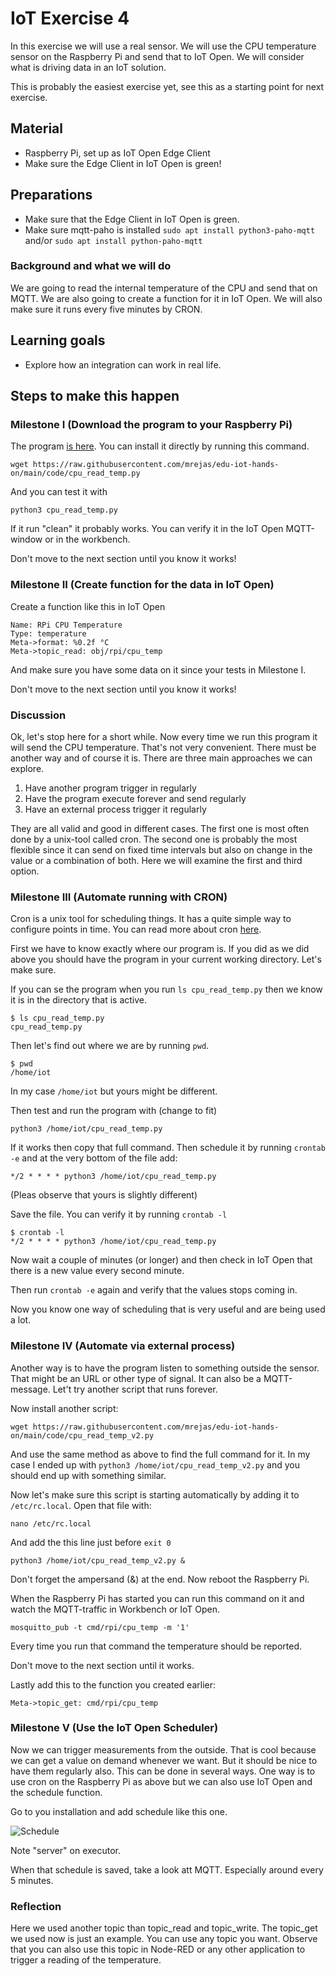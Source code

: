 # IoT Exercise 4

In this exercise we will use a real sensor. We will use the CPU temperature sensor on the Raspberry Pi and send that to IoT Open. We will consider what is driving data in an IoT solution.

This is probably the easiest exercise yet, see this as a starting point for next exercise.

## Material

- Raspberry Pi, set up as IoT Open Edge Client
- Make sure the Edge Client in IoT Open is green!

## Preparations

- Make sure that the Edge Client in IoT Open is green.
- Make sure mqtt-paho is installed `sudo apt install python3-paho-mqtt` and/or `sudo apt install python-paho-mqtt`

### Background and what we will do

We are going to read the internal temperature of the CPU and send that on MQTT. We are also going to create a function for it in IoT Open. We will also make sure it runs every five minutes by CRON.

## Learning goals

- Explore how an integration can work in real life.

## Steps to make this happen

### Milestone I (Download the program to your Raspberry Pi)

The program [is here](../code/cpu_read_temp.py). You can install it directly by running this command.

```
wget https://raw.githubusercontent.com/mrejas/edu-iot-hands-on/main/code/cpu_read_temp.py
```

And you can test it with

```
python3 cpu_read_temp.py

```

If it run "clean" it probably works. You can verify it in the IoT Open MQTT-window or in the workbench.


Don't move to the next section until you know it works!


### Milestone II (Create function for the data in IoT Open)

Create a function like this in IoT Open

```
Name: RPi CPU Temperature
Type: temperature
Meta->format: %0.2f °C
Meta->topic_read: obj/rpi/cpu_temp
```
And make sure you have some data on it since your tests in Milestone I.

Don't move to the next section until you know it works!

### Discussion

Ok, let's stop here for a short while. Now every time we run this program it will send the CPU temperature. That's not very convenient. There must be another way and of course it is. There are three main approaches we can explore.

1. Have another program trigger in regularly
1. Have the program execute forever and send regularly
1. Have an external process trigger it regularly

They are all valid and good in different cases. The first one is most often done by a unix-tool called cron. The second one is probably the most flexible since it can send on fixed time intervals but also on change in the value or a combination of both. Here we will examine the first and third option.


### Milestone III (Automate running with CRON)

Cron is a unix tool for scheduling things. It has a quite simple way to configure points in time. You can read more about cron [here](https://www.geeksforgeeks.org/crontab-in-linux-with-examples/). 

First we have to know exactly where our program is. If you did as we did above you should have the program in your current working directory. Let's make sure.

If you can se the program when you run `ls cpu_read_temp.py` then we know it is in the directory that is active.

```
$ ls cpu_read_temp.py 
cpu_read_temp.py
```

Then let's find out where we are by running `pwd`.

```
$ pwd
/home/iot
```

In my case `/home/iot` but yours might be different.

Then test and run the program with (change to fit)

```
python3 /home/iot/cpu_read_temp.py
```

If it works then copy that full command. Then schedule it by running `crontab -e` and at the very bottom of the file add:

```
*/2 * * * * python3 /home/iot/cpu_read_temp.py
```

(Pleas observe that yours is slightly different)

Save the file. You can verify it by running `crontab -l`

```
$ crontab -l
*/2 * * * * python3 /home/iot/cpu_read_temp.py
```

Now wait a couple of minutes (or longer) and then check in IoT Open that there is a new value every second minute.

Then run  `crontab -e` again and verify that the values stops coming in.

Now you know one way of scheduling that is very useful and are being used a lot.

### Milestone IV (Automate via external process)

Another way is to have the program listen to something outside the sensor. That might be an URL or other type of signal. It can also be a MQTT-message. Let't try another script that runs forever.

Now install another script:

```
wget https://raw.githubusercontent.com/mrejas/edu-iot-hands-on/main/code/cpu_read_temp_v2.py
```

And use the same method as above to find the full command for it. In my case I ended up with `python3 /home/iot/cpu_read_temp_v2.py` and you should end up with something similar.

Now let's make sure this script is starting automatically by adding it to `/etc/rc.local`. Open that file with:

```
nano /etc/rc.local
```

And add the this line just before `exit 0`

```
python3 /home/iot/cpu_read_temp_v2.py &
```

Don't forget the ampersand (&) at the end. Now reboot the Raspberry Pi.

When the Raspberry Pi has started you can run this command on it and watch the MQTT-traffic in Workbench or IoT Open.

```
mosquitto_pub -t cmd/rpi/cpu_temp -m '1'
```

Every time you run that command the temperature should be reported.

Don't move to the next section until it works.

Lastly add this to the function you created earlier:

```
Meta->topic_get: cmd/rpi/cpu_temp
```

### Milestone V (Use the IoT Open Scheduler)

Now we can trigger measurements from the outside. That is cool because we can get a value on demand whenever we want. But it should be nice to have them regularly also. This can be done in several ways. One way is to use cron on the Raspberry Pi as above but we can also use IoT Open and the schedule function.

Go to you installation and add schedule like this one.

![Schedule](../images/exercise-4-schedule.png)

Note "server" on executor.

When that schedule is saved, take a look att MQTT. Especially around every 5 minutes.


### Reflection

Here we used another topic than topic_read and topic_write. The topic_get we used now is just an example. You can use any topic you want. Observe that you can also use this topic in Node-RED or any other application to trigger a reading of the temperature.
